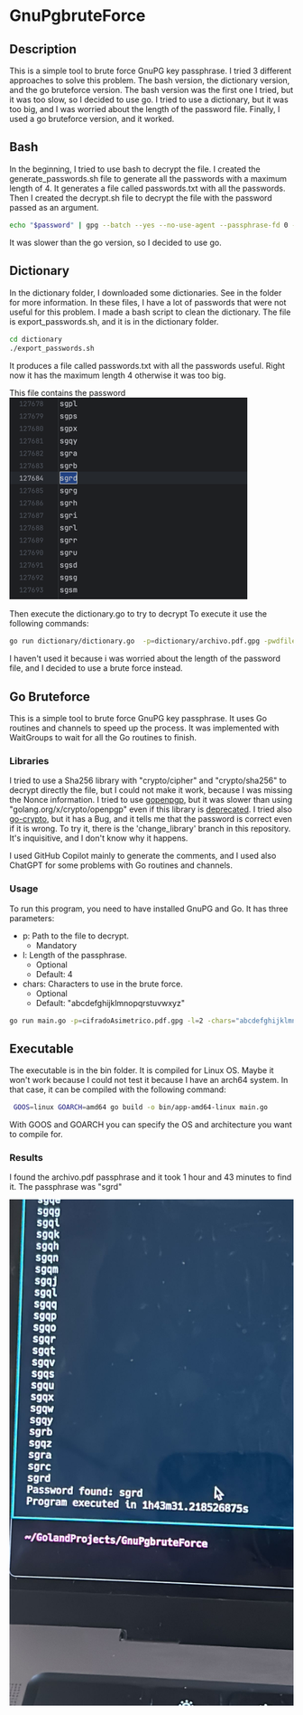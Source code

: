 # GnuPgbruteForce

## Description
This is a simple tool to brute force GnuPG key passphrase. I tried 3 different approaches to solve this problem.
The bash version, the dictionary version, and the go bruteforce version.
The bash version was the first one I tried, but it was too slow, so I decided to use go.
I tried to use a dictionary, but it was too big, and I was worried about the length of the password file.
Finally, I used a go bruteforce version, and it worked.

## Bash
In the beginning, I tried to use bash to decrypt the file.
I created the generate_passwords.sh file to generate all the passwords with a maximum length of 4.
It generates a file called passwords.txt with all the passwords.
Then I created the decrypt.sh file to decrypt the file with the password passed as an argument.

``` bash
echo "$password" | gpg --batch --yes --no-use-agent --passphrase-fd 0 -d "$encrypted_file" >/dev/null 2>/dev/null
```

It was slower than the go version, so I decided to use go.



## Dictionary

In the dictionary folder, I downloaded some dictionaries. See in the folder for more information.
In these files, I have a lot of passwords that were not useful for this problem. I made a bash script to clean the dictionary.
The file is export_passwords.sh, and it is in the dictionary folder.

``` bash
cd dictionary
./export_passwords.sh
```
It produces a file called passwords.txt with all the passwords useful.
Right now it has the maximum length 4 otherwise it was too big.

This file contains the password
![img_1.png](img_1.png)

Then execute the dictionary.go to try to decrypt
To execute it use the following commands:
``` bash
go run dictionary/dictionary.go  -p=dictionary/archivo.pdf.gpg -pwdfile=dictionary/my_passwords.txt
```

I haven't used it because i was worried about the length of the password file,
and I decided to use a brute force instead.

## Go Bruteforce

This is a simple tool to brute force GnuPG key passphrase.
It uses Go routines and channels to speed up the process.
It was implemented with WaitGroups to wait for all the Go routines to finish.


### Libraries
I tried to use a Sha256 library with "crypto/cipher" and "crypto/sha256"
to decrypt directly the file, but I could not make it work, because I was missing the Nonce information.
I tried to use [gopenpgp,](https://github.com/ProtonMail/gopenpgp)
but it was slower than using "golang.org/x/crypto/openpgp"
even if this library is [deprecated](https://github.com/golang/go/issues/44226).
I tried also [go-crypto,](https://github.com/ProtonMail/go-crypto) but it has a Bug,
and it tells me that the password is correct even if it is wrong.
To try it, there is the 'change_library' branch in this repository.
It's inquisitive, and I don't know why it happens.

I used GitHub Copilot mainly to generate the comments,
and I used also ChatGPT for some problems with Go routines and channels.

### Usage

To run this program, you need to have installed GnuPG and Go.
It has three parameters:

- p: Path to the file to decrypt.
    - Mandatory
- l: Length of the passphrase.
    - Optional
    - Default: 4
- chars: Characters to use in the brute force.
    - Optional
    - Default: "abcdefghijklmnopqrstuvwxyz"

``` bash
go run main.go -p=cifradoAsimetrico.pdf.gpg -l=2 -chars="abcdefghijklmnopqrstuvwxyz"
```

## Executable

The executable is in the bin folder.
It is compiled for Linux OS.
Maybe it won't work because I could not test it because I have an arch64 system.
In that case, it can be compiled with the following command:

``` bash
 GOOS=linux GOARCH=amd64 go build -o bin/app-amd64-linux main.go 
```

With GOOS and GOARCH you can specify the OS and architecture you want to compile for.


### Results

I found the archivo.pdf passphrase and it took 1 hour and 43 minutes to find it.
The passphrase was "sgrd"

![img.png](img.png)
